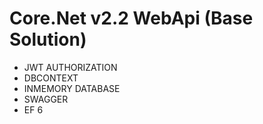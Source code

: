 # Core.Net v2.2 WebApi (Base Solution)
- JWT AUTHORIZATION
- DBCONTEXT
- INMEMORY DATABASE
- SWAGGER
- EF 6